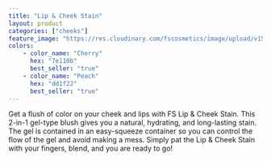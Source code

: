 ```yaml
---
title: "Lip & Cheek Stain"
layout: product
categories: ["cheeks"]
feature_image: "https://res.cloudinary.com/fscosmetics/image/upload/v1581416908/lip-cheek-stain.jpg"
colors:
    - color_name: "Cherry" 
      hex: "7e110b"
      best_seller: "true"
    - color_name: "Peach" 
      hex: "dd1f22"
      best_seller: "true"    
---
```

Get a flush of color on your cheek and lips with FS Lip & Cheek Stain. This 2-in-1 gel-type blush gives you a natural, hydrating, and long-lasting stain. The gel is contained in an easy-squeeze container so you can control the flow of the gel and avoid making a mess. Simply pat the Lip & Cheek Stain with your fingers, blend, and you are ready to go!
